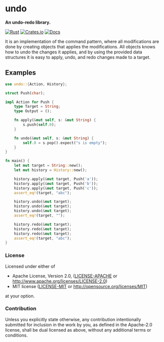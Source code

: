 # undo

**An undo-redo library.**

[![Rust](https://github.com/evenorog/undo/actions/workflows/rust.yml/badge.svg)](https://github.com/evenorog/undo/actions/workflows/rust.yml)
[![Crates.io](https://img.shields.io/crates/v/undo.svg)](https://crates.io/crates/undo)
[![Docs](https://docs.rs/undo/badge.svg)](https://docs.rs/undo)

It is an implementation of the command pattern, where all modifications are done
by creating objects that applies the modifications. All objects knows
how to undo the changes it applies, and by using the provided data structures
it is easy to apply, undo, and redo changes made to a target.

## Examples

```rust
use undo::{Action, History};

struct Push(char);

impl Action for Push {
    type Target = String;
    type Output = ();

    fn apply(&mut self, s: &mut String) {
        s.push(self.0);
    }

    fn undo(&mut self, s: &mut String) {
        self.0 = s.pop().expect("s is empty");
    }
}

fn main() {
    let mut target = String::new();
    let mut history = History::new();

    history.apply(&mut target, Push('a'));
    history.apply(&mut target, Push('b'));
    history.apply(&mut target, Push('c'));
    assert_eq!(target, "abc");

    history.undo(&mut target);
    history.undo(&mut target);
    history.undo(&mut target);
    assert_eq!(target, "");

    history.redo(&mut target);
    history.redo(&mut target);
    history.redo(&mut target);
    assert_eq!(target, "abc");
}
```

### License

Licensed under either of

-   Apache License, Version 2.0, ([LICENSE-APACHE](LICENSE-APACHE) or http://www.apache.org/licenses/LICENSE-2.0)
-   MIT license ([LICENSE-MIT](LICENSE-MIT) or http://opensource.org/licenses/MIT)

at your option.

### Contribution

Unless you explicitly state otherwise, any contribution intentionally submitted
for inclusion in the work by you, as defined in the Apache-2.0 license, shall be dual licensed as above, without any
additional terms or conditions.
